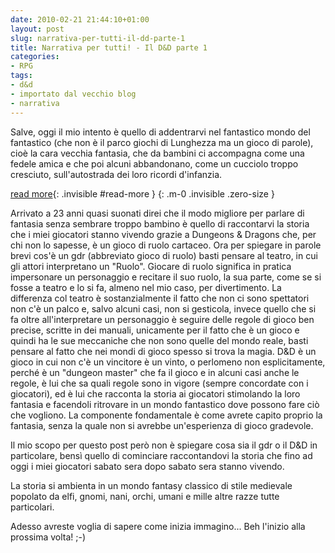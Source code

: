 ```yaml
---
date: 2010-02-21 21:44:10+01:00
layout: post
slug: narrativa-per-tutti-il-dd-parte-1
title: Narrativa per tutti! - Il D&D parte 1
categories:
- RPG
tags:
- d&d
- importato dal vecchio blog
- narrativa
---
```


Salve, oggi il mio intento è quello di addentrarvi nel fantastico mondo del fantastico (che non è il parco giochi di Lunghezza ma un gioco di parole), cioè la cara vecchia fantasia, che da bambini ci accompagna come una fedele amica e che poi alcuni abbandonano, come un cucciolo troppo cresciuto, sull'autostrada dei loro ricordi d'infanzia.  

<!--more-->
[read more](){: .invisible #read-more }
{: .m-0 .invisible .zero-size }

Arrivato a 23 anni quasi suonati direi che il modo migliore per parlare di fantasia senza sembrare troppo bambino è quello di raccontarvi la storia che i miei giocatori stanno vivendo grazie a Dungeons & Dragons che, per chi non lo sapesse, è un gioco di ruolo cartaceo. Ora per spiegare in parole brevi cos'è un gdr (abbreviato gioco di ruolo) basti pensare al teatro, in cui gli attori interpretano un "Ruolo". Giocare di ruolo significa in pratica impersonare un personaggio e recitare il suo ruolo, la sua parte, come se si fosse a teatro e lo si fa, almeno nel mio caso, per divertimento. La differenza col teatro è sostanzialmente il fatto che non ci sono spettatori non c'è un palco e, salvo alcuni casi, non si gesticola, invece quello che si fa oltre all'interpretare un personaggio è seguire delle regole di gioco ben precise, scritte in dei manuali, unicamente per il fatto che è un gioco e quindi ha le sue meccaniche che non sono quelle del mondo reale, basti pensare al fatto che nei mondi di gioco spesso si trova la magia. D&D è un gioco in cui non c'è un vincitore è un vinto, o perlomeno non esplicitamente, perché è un "dungeon master" che fa il gioco e in alcuni casi anche le regole, è lui che sa quali regole sono in vigore (sempre concordate con i giocatori), ed è lui che racconta la storia ai giocatori stimolando la loro fantasia e facendoli ritrovare in un mondo fantastico dove possono fare ciò che vogliono. La componente fondamentale è come avrete capito proprio la fantasia, senza la quale non si avrebbe un'esperienza di gioco gradevole.

Il mio scopo per questo post però non è spiegare cosa sia il gdr o il D&D in particolare, bensì quello di cominciare raccontandovi la storia che fino ad oggi i miei giocatori sabato sera dopo sabato sera stanno vivendo.

La storia si ambienta in un mondo fantasy classico di stile medievale popolato da elfi, gnomi, nani, orchi, umani e mille altre razze tutte particolari.

Adesso avreste voglia di sapere come inizia immagino... Beh l'inizio alla prossima volta! ;-)
